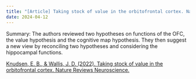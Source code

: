 ```yaml
---
title: "[Article] Taking stock of value in the orbitofrontal cortex. Nature Reviews Neuroscience."
date: 2024-04-12
---
```


Summary: The authors reviewed two hypotheses on functions of the OFC, the value hypothesis and the cognitive map hypothesis. They then suggest a new view by reconciling two hypotheses and considering the hippocampal functions.

[Knudsen, E. B., & Wallis, J. D. (2022). Taking stock of value in the orbitofrontal cortex. Nature Reviews Neuroscience.](https://www.nature.com/articles/s41583-022-00589-2)
